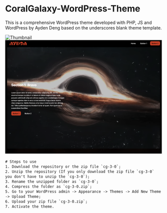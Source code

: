 # CoralGalaxy-WordPress-Theme
This is a comprehensive WordPress theme developed with PHP, JS and WordPress by Ayden Deng based on the underscores blank theme template.

![Thumbnail](/Thumbnail.png)
![screenshot](/screenshot.png)

```
# Steps to use
1. Download the repository or the zip file `cg-3-0`;
2. Unzip the repository (If you only download the zip file `cg-3-0` you don't have to unzip the `cg-3-0`);
3. Rename the unzipped folder as `cg-3-0`;
4. Compress the folder as `cg-3-0.zip`;
5. Go to your WordPress admin -> Appearance -> Themes -> Add New Theme -> Upload Theme;
6. Upload your zip file `cg-3-0.zip`;
7. Activate the theme.
```
